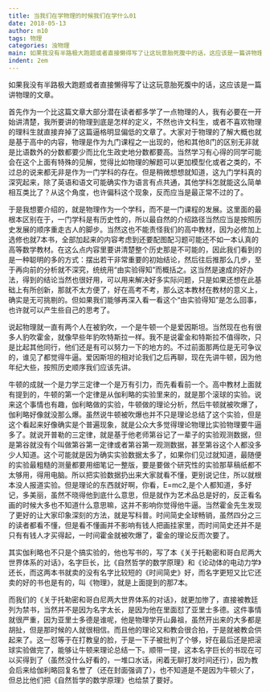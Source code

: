 ```yaml
---
title: 当我们在学物理的时候我们在学什么01
date: 2018-05-13
author: m10
tags: 物理
categories: 浊物理
main: 如果我没有半路极大跑题或者直接懒得写了让这玩意胎死腹中的话，这应该是一篇讲物理的文章。
indent: 2em
---
```


如果我没有半路极大跑题或者直接懒得写了让这玩意胎死腹中的话，这应该是一篇讲物理的文章。

首先作为一个比这篇文章大部分潜在读者都多学了一点物理的人，我有必要在一开始讲清楚，我所要讲的物理到底是怎样的定义，不然也许文科生，或者不喜欢物理的理科生就直接弃掉了这篇逼格明显偏低的文章了。大家对于物理的了解大概也就是基于高中的内容，物理是作为九门课程之一出现的，他和其他8门的区别无非就是比语数外的分数都要少而比化生政史地分数都要高。当然学习有心得的同学可能会在这个上面有特殊的见解，觉得比如物理的解题可以更加模型化或者之类的，不过总的说来都无非是作为一门学科的存在。但是稍微想想就知道，这九门学科真的深究起来，除了英语和语文可能确实作为语言有点共通，其他学科怎就能这么简单相互类比了？从这个角度，也许偏科这个现象，反而应当是最正常不过的了。

于是我想要介绍的，就是物理作为一个学科，而不是一门课程的发展。这里面的最根本区别在于，一门学科是有历史性的，所以最自然的介绍路径当然应当是按照历史发展的顺序重走古人的脚步。当然这也不能责怪我们的高中教材，因为必修加上选修也就7本书，全部加起来的内容考虑到还要配图配习题可能还不如一本认真的高等数学教材。在这么点内容里要讲清楚整个历史那是不可能的，因此我们看到的是一种聪明的多的方式：摆出若干非常重要的初始结论，然后往后推那么几步，至于再向前的分析就不深究，统统用“由实验得知”而概括之。这当然是速成的好办法，得到的结论当然也很好用，可以用来解决好多实际问题，只是如果还想在此基础上有所创新，那就不太方便了，好在高考不考，那么这本教材在教材的意义上，确实是无可挑剔的。但如果我们能够再深入看一看这个“由实验得知”是怎么回事，也许就可以产生些自己的思考了。

说起物理就一直有两个人在被豹吹，一个是牛顿一个是爱因斯坦。当然现在也有很多人豹吹霍金，就像早些年豹吹特斯拉一样。我不是说霍金和特斯拉不值得吹，只是比起其他同行，他们还是有可以努力一下的地方的。不过前面那两位是无可争议的，谁见了都觉得牛逼。爱因斯坦的相对论我们之后再聊，现在先讲牛顿，因为他年纪大些，按照历史顺序我们应该先讲。

牛顿的成就一个是力学三定律一个是万有引力，而先看看前一个。高中教材上面就有提到的，牛顿的第一个定律是从伽利略的实验里来的，就是那个滚球的实验。说来这个事情也有趣，伽利略做的实验，牛顿做的理论分析，然后牛顿就被吹爆了，伽利略好像就没那么爆。虽然说牛顿被吹爆也并不只是理论总结了这个实验，但是这个看起来好像确实是个普遍现象，就是公众大多觉得理论物理比实验物理要牛逼多了。就说开普勒的三定律，就是基于他老师第谷记了一辈子的实验观测数据，但是第谷就没有个叫做第谷第一定律或者第谷第一观测数据，甚至第谷这个人都没多少人知道。这个可能就是因为确实实验数据太多了，如果你们见过就知道，最随便的实验最粗糙的测量都要用细笔记一整版，要是要做个研究性的实验那草稿纸都不太够用，得用电脑。所以把实验数据扔出来大家就看不懂，更别说记住，所以就根本没人报道实验。但是理论的东西就好啊，你看，E=mc2,是个人都知道，多好记，多美丽，虽然不晓得他到底什么意思，但是就作为艺术品总是好的，反正看名画的时候大多也不知道什么意思嘛，这并不影响你觉得他牛逼。当然霍金先生发现了更好的让大家印象深刻的方法，就是写科普。时间简史全球畅销，虽然四分之三的读者都看不懂，但是看不懂画并不影响有钱人把画挂家里，而时间简史还并不是只有有钱人才买得起，一时间霍金就被吹爆了，霍金的理论反而次要了。

其实伽利略也不只是个搞实验的，他也写书的，写了本《关于托勒密和哥白尼两大世界体系的对话》，名字巨长，比《自然哲学的数学原理》和《论动体的电动力学》还长，而这两本书就卖的没有名字比较短的《时间简史》好，而名字更短又比它还卖的好的书也是有的，叫《物理》，就是上面提到的那7本。

而我们的《关于托勒密和哥白尼两大世界体系的对话》，就更加惨了，直接被教廷列为禁书，当然并不是因为名字太长，是因为他在里面怼了亚里士多德。这件事情就很严重，因为亚里士多德是谁呢，他是物理学开山鼻祖，虽然开出来的大多都是胡扯，但是那时候的人就很相信。而且他的理论又和教会很合拍，于是就被教会供起来了。这一怼等于在打教皇的脸，于是一下子被批判了个够，好在最后还是把滚球实验做完了，能够让牛顿来理论总结一下。顺带一提，这本名字巨长的书现在可以买得到了（虽然没什么好看的，一堆口水话，闲着无聊打发时间还行），因为教会后来给伽利略回复名誉了（还在封面强调了），也不知道是不是因为牛顿火了，但总比他们把《自然哲学的数学原理》也给禁了要好。

